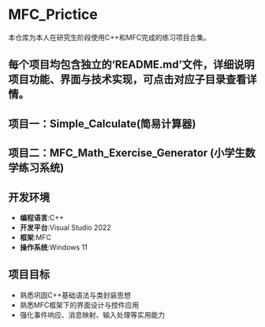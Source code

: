 # MFC_Prictice

本仓库为本人在研究生阶段使用C++和MFC完成的练习项目合集。

每个项目均包含独立的‘README.md’文件，详细说明项目功能、界面与技术实现，可点击对应子目录查看详情。
---

## 项目一：Simple_Calculate(简易计算器)
## 项目二：MFC_Math_Exercise_Generator (小学生数学练习系统)



## 开发环境
- **编程语言**:C++
- **开发平台**:Visual Studio 2022
- **框架**:MFC
- **操作系统**:Windows 11


## 项目目标
- 熟悉巩固C++基础语法与类封装思想
- 熟悉MFC框架下的界面设计与控件应用
- 强化事件响应、消息映射、输入处理等实用能力